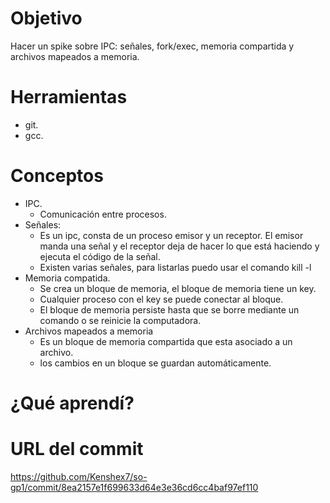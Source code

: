 # Objetivo
Hacer un spike sobre IPC: señales, fork/exec, memoria compartida y archivos mapeados a memoria.
# Herramientas
+ git.
+ gcc.


# Conceptos
+ IPC.
  + Comunicación entre procesos.
+ Señales:
  + Es un ipc, consta de un proceso emisor y un receptor. El emisor manda una señal y el receptor deja de hacer lo que está haciendo y ejecuta el código de la señal.
  + Existen varias señales, para listarlas puedo usar el comando kill -l
+ Memoria compatida.
  + Se crea un bloque de memoria, el bloque de memoria tiene un key.
  + Cualquier proceso con el key se puede conectar al bloque.
  + El bloque de memoria persiste hasta que se borre mediante un comando o se reinicie la computadora.
+ Archivos mapeados a memoria
  + Es un bloque de memoria compartida que esta asociado a un archivo.
  + los cambios en un bloque se guardan automáticamente.
# ¿Qué aprendí?

# URL del commit
https://github.com/Kenshex7/so-gp1/commit/8ea2157e1f699633d64e3e36cd6cc4baf97ef110
